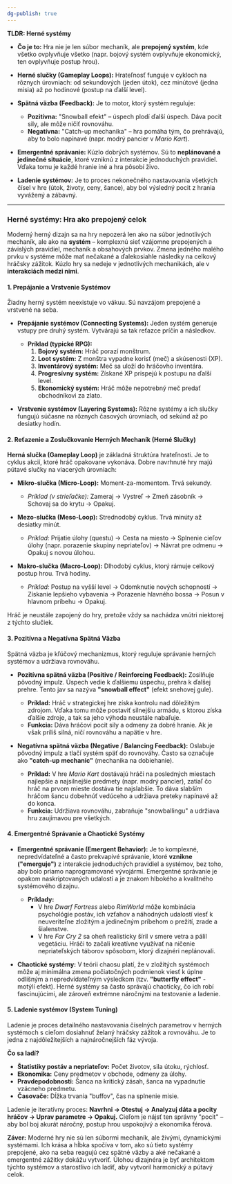 ```yaml
---
dg-publish: true
---
```

**TLDR: Herné systémy**

- **Čo je to:** Hra nie je len súbor mechaník, ale **prepojený systém**, kde všetko ovplyvňuje všetko (napr. bojový systém ovplyvňuje ekonomický, ten ovplyvňuje postup hrou).
    
- **Herné slučky (Gameplay Loops):** Hrateľnosť funguje v cykloch na rôznych úrovniach: od sekundových (jeden útok), cez minútové (jedna misia) až po hodinové (postup na ďalší level).
    
- **Spätná väzba (Feedback):** Je to motor, ktorý systém reguluje:
    
    - **Pozitívna:** "Snowball efekt" – úspech plodí ďalší úspech. Dáva pocit sily, ale môže ničiť rovnováhu.
    - **Negatívna:** "Catch-up mechanika" – hra pomáha tým, čo prehrávajú, aby to bolo napínavé (napr. modrý pancier v _Mario Kart_).
- **Emergentné správanie:** Kúzlo dobrých systémov. Sú to **neplánované a jedinečné situácie**, ktoré vzniknú z interakcie jednoduchých pravidiel. Vďaka tomu je každé hranie iné a hra pôsobí živo.
    
- **Ladenie systémov:** Je to proces nekonečného nastavovania všetkých čísel v hre (útok, životy, ceny, šance), aby bol výsledný pocit z hrania vyvážený a zábavný.

---

### **Herné systémy: Hra ako prepojený celok**

Moderný herný dizajn sa na hry nepozerá len ako na súbor jednotlivých mechaník, ale ako na **systém** – komplexnú sieť vzájomne prepojených a závislých pravidiel, mechaník a obsahových prvkov. Zmena jedného malého prvku v systéme môže mať nečakané a ďalekosiahle následky na celkový hráčsky zážitok. Kúzlo hry sa nedeje v jednotlivých mechanikách, ale v **interakciách medzi nimi**.

#### **1. Prepájanie a Vrstvenie Systémov**

Žiadny herný systém neexistuje vo vákuu. Sú navzájom prepojené a vrstvené na seba.

- **Prepájanie systémov (Connecting Systems):** Jeden systém generuje vstupy pre druhý systém. Vytvárajú sa tak reťazce príčin a následkov.
    
    - **Príklad (typické RPG):**
        1. **Bojový systém:** Hráč porazí monštrum.
        2. **Loot systém:** Z monštra vypadne korisť (meč) a skúsenosti (XP).
        3. **Inventárový systém:** Meč sa uloží do hráčovho inventára.
        4. **Progresívny systém:** Získané XP prispejú k postupu na ďalší level.
        5. **Ekonomický systém:** Hráč môže nepotrebný meč predať obchodníkovi za zlato.
- **Vrstvenie systémov (Layering Systems):** Rôzne systémy a ich slučky fungujú súčasne na rôznych časových úrovniach, od sekúnd až po desiatky hodín.
    

#### **2. Reťazenie a Zoslučkovanie Herných Mechaník (Herné Slučky)**

**Herná slučka (Gameplay Loop)** je základná štruktúra hrateľnosti. Je to cyklus akcií, ktoré hráč opakovane vykonáva. Dobre navrhnuté hry majú pútavé slučky na viacerých úrovniach:

- **Mikro-slučka (Micro-Loop):** Moment-za-momentom. Trvá sekundy.
    
    - _Príklad (v strieľačke):_ Zameraj → Vystreľ → Zmeň zásobník → Schovaj sa do krytu → Opakuj.
- **Mezo-slučka (Meso-Loop):** Strednodobý cyklus. Trvá minúty až desiatky minút.
    
    - _Príklad:_ Prijatie úlohy (questu) → Cesta na miesto → Splnenie cieľov úlohy (napr. porazenie skupiny nepriateľov) → Návrat pre odmenu → Opakuj s novou úlohou.
- **Makro-slučka (Macro-Loop):** Dlhodobý cyklus, ktorý rámuje celkový postup hrou. Trvá hodiny.
    
    - _Príklad:_ Postup na vyšší level → Odomknutie nových schopností → Získanie lepšieho vybavenia → Porazenie hlavného bossa → Posun v hlavnom príbehu → Opakuj.

Hráč je neustále zapojený do hry, pretože vždy sa nachádza vnútri niektorej z týchto slučiek.

#### **3. Pozitívna a Negatívna Spätná Väzba**

Spätná väzba je kľúčový mechanizmus, ktorý reguluje správanie herných systémov a udržiava rovnováhu.

- **Pozitívna spätná väzba (Positive / Reinforcing Feedback):** Zosilňuje pôvodný impulz. Úspech vedie k ďalšiemu úspechu, prehra k ďalšej prehre. Tento jav sa nazýva **"snowball effect"** (efekt snehovej gule).
    
    - **Príklad:** Hráč v strategickej hre získa kontrolu nad dôležitým zdrojom. Vďaka tomu môže postaviť silnejšiu armádu, s ktorou získa ďalšie zdroje, a tak sa jeho výhoda neustále nabaľuje.
    - **Funkcia:** Dáva hráčovi pocit sily a odmeny za dobré hranie. Ak je však príliš silná, ničí rovnováhu a napätie v hre.
- **Negatívna spätná väzba (Negative / Balancing Feedback):** Oslabuje pôvodný impulz a tlačí systém späť do rovnováhy. Často sa označuje ako **"catch-up mechanic"** (mechanika na dobiehanie).
    
    - **Príklad:** V hre _Mario Kart_ dostávajú hráči na posledných miestach najlepšie a najsilnejšie predmety (napr. modrý pancier), zatiaľ čo hráč na prvom mieste dostáva tie najslabšie. To dáva slabším hráčom šancu dobehnúť vedúceho a udržiava preteky napínavé až do konca.
    - **Funkcia:** Udržiava rovnováhu, zabraňuje "snowballingu" a udržiava hru zaujímavou pre všetkých.

#### **4. Emergentné Správanie a Chaotické Systémy**

- **Emergentné správanie (Emergent Behavior):** Je to komplexné, nepredvídateľné a často prekvapivé správanie, ktoré **vznikne ("emerguje")** z interakcie jednoduchých pravidiel a systémov, bez toho, aby bolo priamo naprogramované vývojármi. Emergentné správanie je opakom naskriptovaných udalostí a je znakom hlbokého a kvalitného systémového dizajnu.
    
    - **Príklady:**
        - V hre _Dwarf Fortress_ alebo _RimWorld_ môže kombinácia psychológie postáv, ich vzťahov a náhodných udalostí viesť k neuveriteľne zložitým a jedinečným príbehom o prežití, zrade a šialenstve.
        - V hre _Far Cry 2_ sa oheň realisticky šíril v smere vetra a pálil vegetáciu. Hráči to začali kreatívne využívať na ničenie nepriateľských táborov spôsobom, ktorý dizajnéri neplánovali.
- **Chaotické systémy:** V teórii chaosu platí, že v zložitých systémoch môže aj minimálna zmena počiatočných podmienok viesť k úplne odlišným a nepredvídateľným výsledkom (tzv. **"butterfly effect"** - motýlí efekt). Herné systémy sa často správajú chaoticky, čo ich robí fascinujúcimi, ale zároveň extrémne náročnými na testovanie a ladenie.
    

#### **5. Ladenie systémov (System Tuning)**

Ladenie je proces detailného nastavovania číselných parametrov v herných systémoch s cieľom dosiahnuť želaný hráčsky zážitok a rovnováhu. Je to jedna z najdôležitejších a najnáročnejších fáz vývoja.

**Čo sa ladí?**

- **Štatistiky postáv a nepriateľov:** Počet životov, sila útoku, rýchlosť.
- **Ekonomika:** Ceny predmetov v obchode, odmeny za úlohy.
- **Pravdepodobnosti:** Šanca na kritický zásah, šanca na vypadnutie vzácneho predmetu.
- **Časovače:** Dĺžka trvania "buffov", čas na splnenie misie.

Ladenie je iteratívny proces: **Navrhni → Otestuj → Analyzuj dáta a pocity hráčov → Uprav parametre → Opakuj.** Cieľom je nájsť ten správny "pocit" – aby bol boj akurát náročný, postup hrou uspokojivý a ekonomika férová.

**Záver:** Moderné hry nie sú len súbormi mechaník, ale živými, dynamickými systémami. Ich krása a hĺbka spočíva v tom, ako sú tieto systémy prepojené, ako na seba reagujú cez spätné väzby a aké nečakané a emergentné zážitky dokážu vytvoriť. Úlohou dizajnéra je byť architektom týchto systémov a starostlivo ich ladiť, aby vytvoril harmonický a pútavý celok.